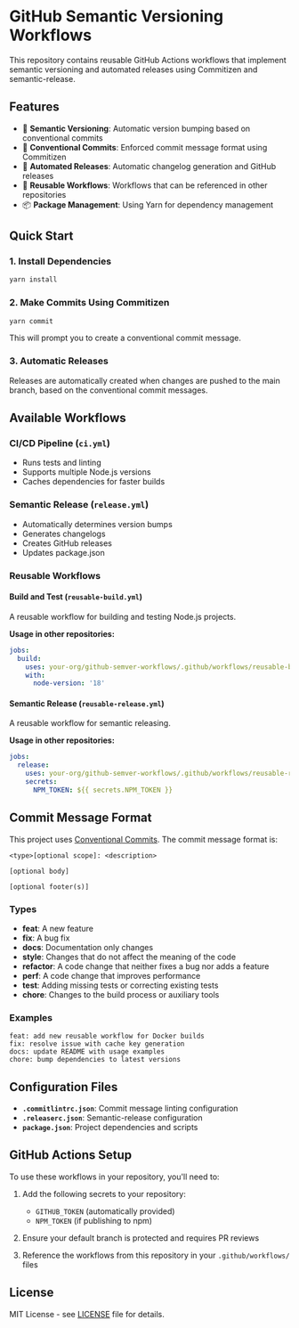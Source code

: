 # GitHub Semantic Versioning Workflows

This repository contains reusable GitHub Actions workflows that implement semantic versioning and automated releases using Commitizen and semantic-release.

## Features

- 🔄 **Semantic Versioning**: Automatic version bumping based on conventional commits
- 📝 **Conventional Commits**: Enforced commit message format using Commitizen
- 🚀 **Automated Releases**: Automatic changelog generation and GitHub releases
- 🔁 **Reusable Workflows**: Workflows that can be referenced in other repositories
- 📦 **Package Management**: Using Yarn for dependency management

## Quick Start

### 1. Install Dependencies

```bash
yarn install
```

### 2. Make Commits Using Commitizen

```bash
yarn commit
```

This will prompt you to create a conventional commit message.

### 3. Automatic Releases

Releases are automatically created when changes are pushed to the main branch, based on the conventional commit messages.

## Available Workflows

### CI/CD Pipeline (`ci.yml`)
- Runs tests and linting
- Supports multiple Node.js versions
- Caches dependencies for faster builds

### Semantic Release (`release.yml`)
- Automatically determines version bumps
- Generates changelogs
- Creates GitHub releases
- Updates package.json

### Reusable Workflows

#### Build and Test (`reusable-build.yml`)
A reusable workflow for building and testing Node.js projects.

**Usage in other repositories:**
```yaml
jobs:
  build:
    uses: your-org/github-semver-workflows/.github/workflows/reusable-build.yml@main
    with:
      node-version: '18'
```

#### Semantic Release (`reusable-release.yml`)
A reusable workflow for semantic releasing.

**Usage in other repositories:**
```yaml
jobs:
  release:
    uses: your-org/github-semver-workflows/.github/workflows/reusable-release.yml@main
    secrets:
      NPM_TOKEN: ${{ secrets.NPM_TOKEN }}
```

## Commit Message Format

This project uses [Conventional Commits](https://www.conventionalcommits.org/). The commit message format is:

```
<type>[optional scope]: <description>

[optional body]

[optional footer(s)]
```

### Types
- **feat**: A new feature
- **fix**: A bug fix
- **docs**: Documentation only changes
- **style**: Changes that do not affect the meaning of the code
- **refactor**: A code change that neither fixes a bug nor adds a feature
- **perf**: A code change that improves performance
- **test**: Adding missing tests or correcting existing tests
- **chore**: Changes to the build process or auxiliary tools

### Examples
```
feat: add new reusable workflow for Docker builds
fix: resolve issue with cache key generation
docs: update README with usage examples
chore: bump dependencies to latest versions
```

## Configuration Files

- **`.commitlintrc.json`**: Commit message linting configuration
- **`.releaserc.json`**: Semantic-release configuration
- **`package.json`**: Project dependencies and scripts

## GitHub Actions Setup

To use these workflows in your repository, you'll need to:

1. Add the following secrets to your repository:
   - `GITHUB_TOKEN` (automatically provided)
   - `NPM_TOKEN` (if publishing to npm)

2. Ensure your default branch is protected and requires PR reviews

3. Reference the workflows from this repository in your `.github/workflows/` files

## License

MIT License - see [LICENSE](LICENSE) file for details.
